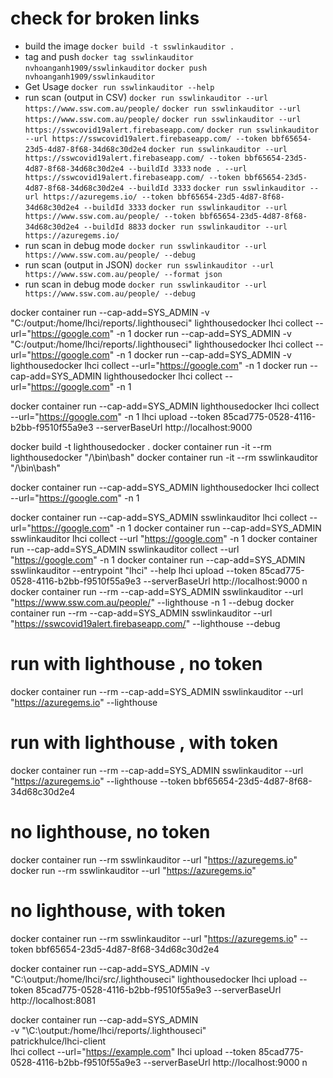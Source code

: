 # check for broken links

-   build the image
    `docker build -t sswlinkauditor .`
-   tag and push
    `docker tag sswlinkauditor nvhoanganh1909/sswlinkauditor`
    `docker push nvhoanganh1909/sswlinkauditor`
-   Get Usage
    `docker run sswlinkauditor --help`
-   run scan (output in CSV)
    `docker run sswlinkauditor --url https://www.ssw.com.au/people/`
    `docker run sswlinkauditor --url https://www.ssw.com.au/people/`
    `docker run sswlinkauditor --url https://sswcovid19alert.firebaseapp.com/`
    `docker run sswlinkauditor --url https://sswcovid19alert.firebaseapp.com/ --token bbf65654-23d5-4d87-8f68-34d68c30d2e4`
    `docker run sswlinkauditor --url https://sswcovid19alert.firebaseapp.com/ --token bbf65654-23d5-4d87-8f68-34d68c30d2e4 --buildId 3333`
    `node . --url https://sswcovid19alert.firebaseapp.com/ --token bbf65654-23d5-4d87-8f68-34d68c30d2e4 --buildId 3333`
    `docker run sswlinkauditor --url https://azuregems.io/ --token bbf65654-23d5-4d87-8f68-34d68c30d2e4 --buildId 3333`
    `docker run sswlinkauditor --url https://www.ssw.com.au/people/ --token bbf65654-23d5-4d87-8f68-34d68c30d2e4 --buildId 8833`
    `docker run sswlinkauditor --url https://azuregems.io/`
-   run scan in debug mode
    `docker run sswlinkauditor --url https://www.ssw.com.au/people/ --debug`
-   run scan (output in JSON)
    `docker run sswlinkauditor --url https://www.ssw.com.au/people/ --format json`
-   run scan in debug mode
    `docker run sswlinkauditor --url https://www.ssw.com.au/people/ --debug`

docker container run --cap-add=SYS_ADMIN -v "C:/output:/home/lhci/reports/.lighthouseci" lighthousedocker lhci collect --url="https://google.com" -n 1
docker run --cap-add=SYS_ADMIN -v "C:/output:/home/lhci/reports/.lighthouseci" lighthousedocker lhci collect --url="https://google.com" -n 1
docker run --cap-add=SYS_ADMIN -v lighthousedocker lhci collect --url="https://google.com" -n 1
docker run --cap-add=SYS_ADMIN lighthousedocker lhci collect --url="https://google.com" -n 1


docker container run --cap-add=SYS_ADMIN lighthousedocker lhci collect --url="https://google.com" -n 1
lhci upload --token 85cad775-0528-4116-b2bb-f9510f55a9e3 --serverBaseUrl http://localhost:9000

docker build -t lighthousedocker .
docker container run -it --rm lighthousedocker "/\bin\bash"
docker container run -it --rm sswlinkauditor "/\bin\bash"

docker container run --cap-add=SYS_ADMIN lighthousedocker lhci collect --url="https://google.com" -n 1

docker container run --cap-add=SYS_ADMIN sswlinkauditor lhci collect --url="https://google.com" -n 1
docker container run --cap-add=SYS_ADMIN sswlinkauditor lhci collect --url "https://google.com" -n 1
docker container run --cap-add=SYS_ADMIN sswlinkauditor collect --url "https://google.com" -n 1
docker container run --cap-add=SYS_ADMIN sswlinkauditor --entrypoint "lhci" --help
lhci upload --token 85cad775-0528-4116-b2bb-f9510f55a9e3 --serverBaseUrl http://localhost:9000
n
docker container run --rm --cap-add=SYS_ADMIN sswlinkauditor --url "https://www.ssw.com.au/people/" --lighthouse -n 1 --debug
docker container run --rm --cap-add=SYS_ADMIN sswlinkauditor --url "https://sswcovid19alert.firebaseapp.com/" --lighthouse --debug

# run with lighthouse , no token

docker container run --rm --cap-add=SYS_ADMIN sswlinkauditor --url "https://azuregems.io" --lighthouse

# run with lighthouse , with token

docker container run --rm --cap-add=SYS_ADMIN sswlinkauditor --url "https://azuregems.io" --lighthouse --token bbf65654-23d5-4d87-8f68-34d68c30d2e4

# no lighthouse, no token

docker container run --rm sswlinkauditor --url "https://azuregems.io"
docker run --rm sswlinkauditor --url "https://azuregems.io"

# no lighthouse, with token

docker container run --rm sswlinkauditor --url "https://azuregems.io" --token bbf65654-23d5-4d87-8f68-34d68c30d2e4

docker container run --cap-add=SYS_ADMIN -v "C:\output:/home/lhci/src/.lighthouseci" lighthousedocker lhci upload --token 85cad775-0528-4116-b2bb-f9510f55a9e3 --serverBaseUrl http://localhost:8081

docker container run --cap-add=SYS_ADMIN \
 -v "\C:\output:/home/lhci/reports/.lighthouseci" \
 patrickhulce/lhci-client \
 lhci collect --url="https://example.com"
lhci upload --token 85cad775-0528-4116-b2bb-f9510f55a9e3 --serverBaseUrl http://localhost:9000
n
